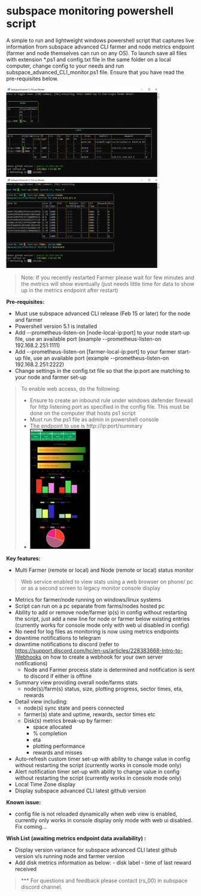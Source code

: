 # subspace monitoring powershell script
A simple to run and lightweight windows powershell script that captures live information from subspace advanced CLI farmer and node metrics endpoint (farmer and node themselves can run on any OS).
To launch save all files with extension *.ps1  and config.txt file in the same folder on a local computer, change config to your needs and run subspace_advanced_CLI_monitor.ps1 file. Ensure that you have read the pre-requisites below.

<img src="https://github.com/irbujam/images/blob/main/summary.PNG" width="410" height="240" /><img src="https://github.com/irbujam/images/blob/main/detail.PNG" width="410" height="240" />
    

> Note: If you recently restarted Farmer please wait for few minutes and the metrics will show eventually (just needs little time for data to show up in the metrics endpoint after restart)

**Pre-requisites:**
- Must use subspace advanced CLI release (Feb 15 or later) for the node and farmer
- Powershell version 5.1 is installed
- Add --prometheus-listen-on [node-local-ip:port] to your node start-up file, use an available port (example --prometheus-listen-on 192.168.2.251:1111)  
- Add --prometheus-listen-on [farmer-local-ip:port] to your farmer start-up file, use an available port (example --prometheus-listen-on 192.168.2.251:2222)
- Change settings in the config.txt file so that the ip:port are matching to your node and farmer set-up

> To enable web access, do the following:
> - Ensure to create an inbound rule under windows defender firewall for http listening port as specified in the config file. This must be done on the computer that hosts ps1 script
> - Must run the ps1 file as admin in powershell console
> - The endpoint to use is http://ip:port/summary
> - <img src="https://github.com/irbujam/images/blob/main/web.JPG" width="160" height="320" />


**Key features:**
  - Multi Farmer (remote or local) and Node (remote or local) status monitor
  
> Web service enabled to view stats using a web browser on phone/ pc or as a second screen to legacy monitor console display
  
  - Metrics for farmer/node running on windows/linux systems
  - Script can run on a pc separate from farms/nodes hosted pc 
  - Ability to add or remove node/farmer ip(s) in config without restarting the script, just add a new line for node or farmer below existing entries (currently works for console mode only with web ui disabled in config)
  - No need for log files as monitoring is now using metrics endpoints
  - downtime notifications to telegram
  - downtime notifications to discord (refer to https://support.discord.com/hc/en-us/articles/228383668-Intro-to-Webhooks on how to create a webhook for your own server notifications)
      - Node and Farmer process state is determined and notification is sent to discord if either is offline
  - Summary view providing overall node/farms stats
      - node(s)/farm(s) status, size, plotting progress, sector times, eta, rewards
  - Detail view including:
      - node(s) sync state and peers connected
      - farmer(s) state and uptime, rewards, sector times etc
      - Disk(s) metrics break-up by farmer:
          - space allocated
          - % completion 
          - eta
          - plotting performance
          - rewards and misses
  - Auto-refresh custom timer set-up with ability to change value in config without restarting the script (currently works in console mode only)
  - Alert notification timer set-up with ability to change value in config without restarting the script (currently works in console mode only)
  - Local Time Zone display
  - Display subspace advanced CLI latest github version
  
**Known issue:**
  - config file is not reloaded dynamically when web view is enabled, currently only works in console display only mode with web ui disabled. Fix coming...
    
**Wish List (awaiting metrics endpoint data availability) :**
  - Display version variance for subspace advanced CLI latest github version v/s running node and farmer version
  - Add disk metrics information as below:
          - disk label
          - time of last reward received

>*** For questions and feedback please contact (rs_00) in subspace discord channel.

